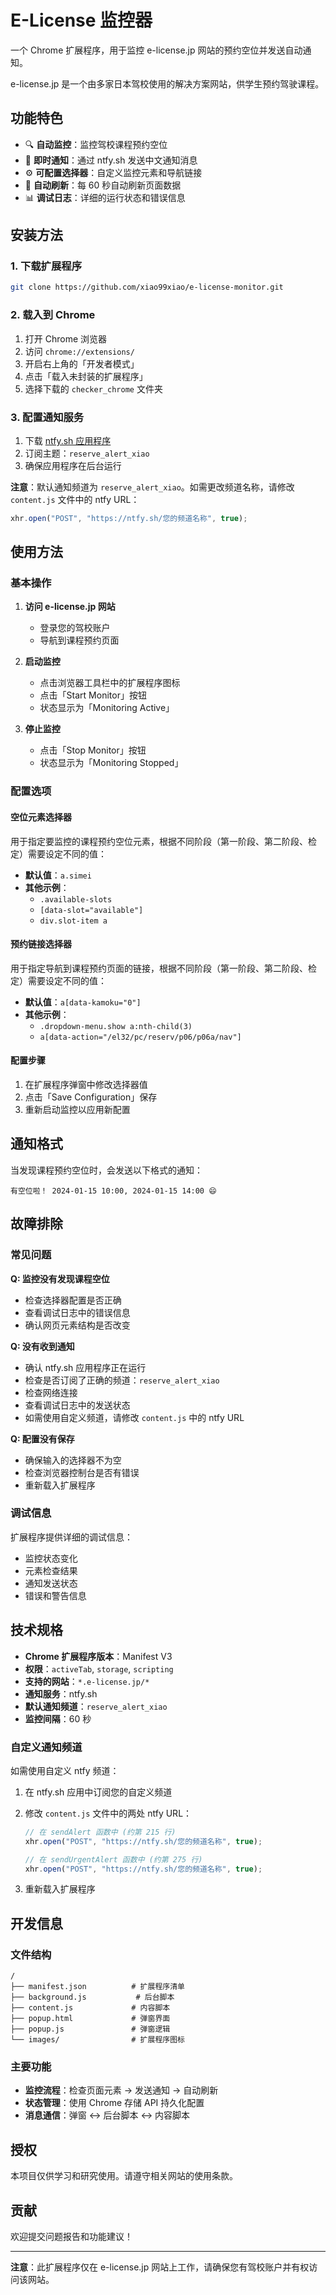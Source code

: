# E-License 监控器

一个 Chrome 扩展程序，用于监控 e-license.jp 网站的预约空位并发送自动通知。

e-license.jp 是一个由多家日本驾校使用的解决方案网站，供学生预约驾驶课程。

## 功能特色

- 🔍 **自动监控**：监控驾校课程预约空位
- 📱 **即时通知**：通过 ntfy.sh 发送中文通知消息
- ⚙️ **可配置选择器**：自定义监控元素和导航链接
- 🔄 **自动刷新**：每 60 秒自动刷新页面数据
- 📊 **调试日志**：详细的运行状态和错误信息

## 安装方法

### 1. 下载扩展程序

```bash
git clone https://github.com/xiao99xiao/e-license-monitor.git
```

### 2. 载入到 Chrome

1. 打开 Chrome 浏览器
2. 访问 `chrome://extensions/`
3. 开启右上角的「开发者模式」
4. 点击「载入未封装的扩展程序」
5. 选择下载的 `checker_chrome` 文件夹

### 3. 配置通知服务

1. 下载 [ntfy.sh 应用程序](https://ntfy.sh/)
2. 订阅主题：`reserve_alert_xiao`
3. 确保应用程序在后台运行

**注意**：默认通知频道为 `reserve_alert_xiao`。如需更改频道名称，请修改 `content.js` 文件中的 ntfy URL：

```javascript
xhr.open("POST", "https://ntfy.sh/您的频道名称", true);
```

## 使用方法

### 基本操作

1. **访问 e-license.jp 网站**

   - 登录您的驾校账户
   - 导航到课程预约页面

2. **启动监控**

   - 点击浏览器工具栏中的扩展程序图标
   - 点击「Start Monitor」按钮
   - 状态显示为「Monitoring Active」

3. **停止监控**
   - 点击「Stop Monitor」按钮
   - 状态显示为「Monitoring Stopped」

### 配置选项

#### 空位元素选择器

用于指定要监控的课程预约空位元素，根据不同阶段（第一阶段、第二阶段、检定）需要设定不同的值：

- **默认值**：`a.simei`
- **其他示例**：
  - `.available-slots`
  - `[data-slot="available"]`
  - `div.slot-item a`

#### 预约链接选择器

用于指定导航到课程预约页面的链接，根据不同阶段（第一阶段、第二阶段、检定）需要设定不同的值：

- **默认值**：`a[data-kamoku="0"]`
- **其他示例**：
  - `.dropdown-menu.show a:nth-child(3)`
  - `a[data-action="/el32/pc/reserv/p06/p06a/nav"]`

#### 配置步骤

1. 在扩展程序弹窗中修改选择器值
2. 点击「Save Configuration」保存
3. 重新启动监控以应用新配置

## 通知格式

当发现课程预约空位时，会发送以下格式的通知：

```
有空位啦！ 2024-01-15 10:00, 2024-01-15 14:00 😄
```

## 故障排除

### 常见问题

**Q: 监控没有发现课程空位**

- 检查选择器配置是否正确
- 查看调试日志中的错误信息
- 确认网页元素结构是否改变

**Q: 没有收到通知**

- 确认 ntfy.sh 应用程序正在运行
- 检查是否订阅了正确的频道：`reserve_alert_xiao`
- 检查网络连接
- 查看调试日志中的发送状态
- 如需使用自定义频道，请修改 `content.js` 中的 ntfy URL

**Q: 配置没有保存**

- 确保输入的选择器不为空
- 检查浏览器控制台是否有错误
- 重新载入扩展程序

### 调试信息

扩展程序提供详细的调试信息：

- 监控状态变化
- 元素检查结果
- 通知发送状态
- 错误和警告信息

## 技术规格

- **Chrome 扩展程序版本**：Manifest V3
- **权限**：`activeTab`, `storage`, `scripting`
- **支持的网站**：`*.e-license.jp/*`
- **通知服务**：ntfy.sh
- **默认通知频道**：`reserve_alert_xiao`
- **监控间隔**：60 秒

### 自定义通知频道

如需使用自定义 ntfy 频道：

1. 在 ntfy.sh 应用中订阅您的自定义频道
2. 修改 `content.js` 文件中的两处 ntfy URL：

   ```javascript
   // 在 sendAlert 函数中 (约第 215 行)
   xhr.open("POST", "https://ntfy.sh/您的频道名称", true);

   // 在 sendUrgentAlert 函数中 (约第 275 行)
   xhr.open("POST", "https://ntfy.sh/您的频道名称", true);
   ```

3. 重新载入扩展程序

## 开发信息

### 文件结构

```
/
├── manifest.json          # 扩展程序清单
├── background.js           # 后台脚本
├── content.js             # 内容脚本
├── popup.html             # 弹窗界面
├── popup.js               # 弹窗逻辑
└── images/                # 扩展程序图标
```

### 主要功能

- **监控流程**：检查页面元素 → 发送通知 → 自动刷新
- **状态管理**：使用 Chrome 存储 API 持久化配置
- **消息通信**：弹窗 ↔ 后台脚本 ↔ 内容脚本

## 授权

本项目仅供学习和研究使用。请遵守相关网站的使用条款。

## 贡献

欢迎提交问题报告和功能建议！

---

**注意**：此扩展程序仅在 e-license.jp 网站上工作，请确保您有驾校账户并有权访问该网站。

